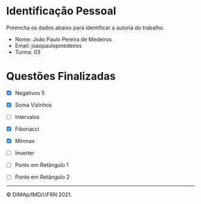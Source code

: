 ﻿# Identificação Pessoal

Preencha os dados abaixo para identificar a autoria do trabalho.

- Nome: João Paulo Pereira de Medeiros
- Email: joaopaulopmedeiros
- Turma: 03

# Questões Finalizadas

- [X] Negativos 5
- [X] Soma Vizinhos
- [ ] Intervalos
- [X] Fibonacci
- [X] Minmax
- [ ] Inverter
- [ ] Ponto em Retângulo 1
- [ ] Ponto em Retângulo 2


--------
&copy; DIMAp/IMD/UFRN 2021.
